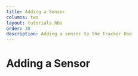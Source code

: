 ```yaml
---
title: Adding a Sensor
columns: two
layout: tutorials.hbs
order: 30
description: Adding a sensor to the Tracker One
---
```


# Adding a Sensor


